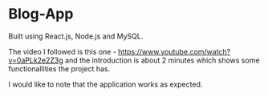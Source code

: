 # Blog-App
Built using React.js, Node.js and MySQL.

The video I followed is this one - https://www.youtube.com/watch?v=0aPLk2e2Z3g and the introduction is about 2 minutes which shows some functionallities the project has.

I would like to note that the application works as expected. 
